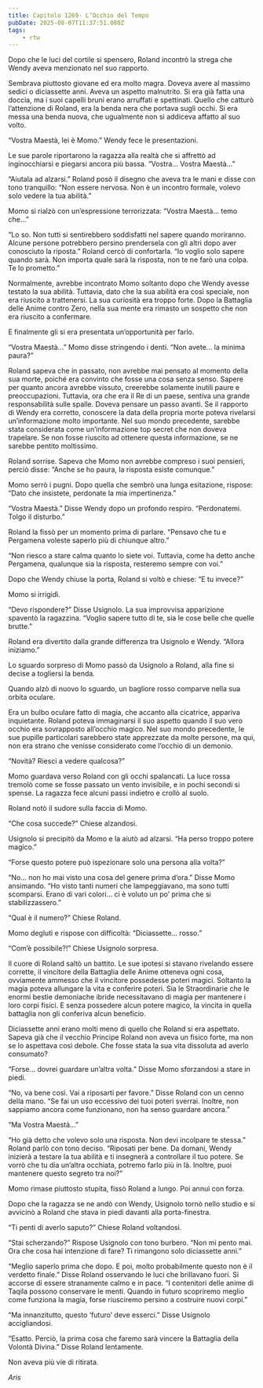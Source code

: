 ```yaml
---
title: Capitolo 1269- L’Occhio del Tempo
pubDate: 2025-08-07T11:37:51.080Z
tags:
    - rtw
---
```



Dopo che le luci del cortile si spensero, Roland incontrò la strega che Wendy aveva menzionato nel suo rapporto.


Sembrava piuttosto giovane ed era molto magra. Doveva avere al massimo sedici o diciassette anni. Aveva un aspetto malnutrito. Si era già fatta una doccia, ma i suoi capelli bruni erano arruffati e spettinati. Quello che catturò l’attenzione di Roland, era la benda nera che portava sugli occhi. Si era messa una benda nuova, che ugualmente non si addiceva affatto al suo volto.


“Vostra Maestà, lei è Momo.” Wendy fece le presentazioni.


Le sue parole riportarono la ragazza alla realtà che si affrettò ad inginocchiarsi e piegarsi ancora più bassa. “Vostra... Vostra Maestà...”


“Aiutala ad alzarsi.” Roland posò il disegno che aveva tra le mani e disse con tono tranquillo: “Non essere nervosa. Non è un incontro formale, volevo solo vedere la tua abilità.”


Momo si rialzò con un’espressione terrorizzata: “Vostra Maestà... temo che...”


“Lo so. Non tutti si sentirebbero soddisfatti nel sapere quando moriranno. Alcune persone potrebbero persino prendersela con gli altri dopo aver conosciuto la riposta.” Roland cercò di confortarla. “Io voglio solo sapere quando sarà. Non importa quale sarà la risposta, non te ne farò una colpa. Te lo prometto.”


Normalmente, avrebbe incontrato Momo soltanto dopo che Wendy avesse testato la sua abilità. Tuttavia, dato che la sua abilità era così speciale, non era riuscito a trattenersi. La sua curiosità era troppo forte. Dopo la Battaglia delle Anime contro Zero, nella sua mente era rimasto un sospetto che non era riuscito a confermare.


E finalmente gli si era presentata un’opportunità per farlo.


“Vostra Maestà...” Momo disse stringendo i denti. “Non avete... la minima paura?”


Roland sapeva che in passato, non avrebbe mai pensato al momento della sua morte, poiché era convinto che fosse una cosa senza senso. Sapere per quanto ancora avrebbe vissuto, creerebbe solamente inutili paure e preoccupazioni. Tuttavia, ora che era il Re di un paese, sentiva una grande responsabilità sulle spalle. Doveva pensare un passo avanti. Se il rapporto di Wendy era corretto, conoscere la data della propria morte poteva rivelarsi un’informazione molto importante. Nel suo mondo precedente, sarebbe stata considerata come un’informazione top secret che non doveva trapelare. Se non fosse riuscito ad ottenere questa informazione, se ne sarebbe pentito moltissimo.


Roland sorrise. Sapeva che Momo non avrebbe compreso i suoi pensieri, perciò disse: “Anche se ho paura, la risposta esiste comunque.”


Momo serrò i pugni. Dopo quella che sembrò una lunga esitazione, rispose: “Dato che insistete, perdonate la mia impertinenza.”


“Vostra Maestà.” Disse Wendy dopo un profondo respiro. “Perdonatemi. Tolgo il disturbo.”


Roland la fissò per un momento prima di parlare. “Pensavo che tu e Pergamena voleste saperlo più di chiunque altro.”


“Non riesco a stare calma quanto lo siete voi. Tuttavia, come ha detto anche Pergamena, qualunque sia la risposta, resteremo sempre con voi.”


Dopo che Wendy chiuse la porta, Roland si voltò e chiese: “E tu invece?”


Momo si irrigidì.


“Devo rispondere?” Disse Usignolo. La sua improvvisa apparizione spaventò la ragazzina. “Voglio sapere tutto di te, sia le cose belle che quelle brutte.”


Roland era divertito dalla grande differenza tra Usignolo e Wendy. “Allora iniziamo.”


Lo sguardo sorpreso di Momo passò da Usignolo a Roland, alla fine si decise a togliersi la benda.


Quando alzò di nuovo lo sguardo, un bagliore rosso comparve nella sua orbita oculare.


Era un bulbo oculare fatto di magia, che accanto alla cicatrice, appariva inquietante. Roland poteva immaginarsi il suo aspetto quando il suo vero occhio era sovrapposto all’occhio magico. Nel suo mondo precedente, le sue pupille particolari sarebbero state apprezzate da molte persone, ma qui, non era strano che venisse considerato come l’occhio di un demonio.


“Novità? Riesci a vedere qualcosa?”


Momo guardava verso Roland con gli occhi spalancati. La luce rossa tremolò come se fosse passato un vento invisibile, e in pochi secondi si spense. La ragazza fece alcuni passi indietro e crollò al suolo.


Roland notò il sudore sulla faccia di Momo.


“Che cosa succede?” Chiese alzandosi.


Usignolo si precipitò da Momo e la aiutò ad alzarsi. “Ha perso troppo potere magico.”


“Forse questo potere può ispezionare solo una persona alla volta?”


“No... non ho mai visto una cosa del genere prima d’ora.” Disse Momo ansimando. “Ho visto tanti numeri che lampeggiavano, ma sono tutti scomparsi. Erano di vari colori... ci è voluto un po’ prima che si stabilizzassero.”


“Qual è il numero?” Chiese Roland.


Momo deglutì e rispose con difficoltà: “Diciassette... rosso.”


“Com’è possibile?!” Chiese Usignolo sorpresa.


Il cuore di Roland saltò un battito. Le sue ipotesi si stavano rivelando essere corrette, il vincitore della Battaglia delle Anime otteneva ogni cosa, ovviamente ammesso che il vincitore possedesse poteri magici. Soltanto la magia poteva allungare la vita e conferire poteri. Sia le Straordinarie che le enormi bestie demoniache ibride necessitavano di magia per mantenere i loro corpi fisici. E senza possedere alcun potere magico, la vincita in quella battaglia non gli conferiva alcun beneficio.


Diciassette anni erano molti meno di quello che Roland si era aspettato. Sapeva già che il vecchio Principe Roland non aveva un fisico forte, ma non se lo aspettava così debole. Che fosse stata la sua vita dissoluta ad averlo consumato?


“Forse... dovrei guardare un’altra volta.” Disse Momo sforzandosi a stare in piedi.


“No, va bene così. Vai a riposarti per favore.” Disse Roland con un cenno della mano. “Se fai un uso eccessivo dei tuoi poteri sverrai. Inoltre, non sappiamo ancora come funzionano, non ha senso guardare ancora.”


“Ma Vostra Maestà...”


“Ho già detto che volevo solo una risposta. Non devi incolpare te stessa.” Roland parlò con tono deciso. “Riposati per bene. Da domani, Wendy inizierà a testare la tua abilità e ti insegnerà a controllare il tuo potere. Se vorrò che tu dia un’altra occhiata, potremo farlo più in là. Inoltre, puoi mantenere questo segreto tra noi?”


Momo rimase piuttosto stupita, fissò Roland a lungo. Poi annuì con forza.


Dopo che la ragazza se ne andò con Wendy, Usignolo tornò nello studio e si avvicinò a Roland che stava in piedi davanti alla porta-finestra.


“Ti penti di averlo saputo?” Chiese Roland voltandosi.


“Stai scherzando?” Rispose Usignolo con tono burbero. “Non mi pento mai. Ora che cosa hai intenzione di fare? Ti rimangono solo diciassette anni.”


“Meglio saperlo prima che dopo. E poi, molto probabilmente questo non è il verdetto finale.” Disse Roland osservando le luci che brillavano fuori. Si accorse di essere stranamente calmo e in pace. “I contenitori delle anime di Taqila possono conservare le menti. Quando in futuro scopriremo meglio come funziona la magia, forse riusciremo persino a costruire nuovi corpi.”


“Ma innanzitutto, questo ‘futuro’ deve esserci.” Disse Usignolo accigliandosi.


“Esatto. Perciò, la prima cosa che faremo sarà vincere la Battaglia della Volontà Divina.” Disse Roland lentamente.


Non aveva più vie di ritirata.






<em>Aris</em>
                                


                                



